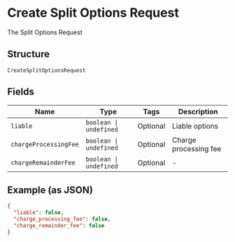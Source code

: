 
# Create Split Options Request

The Split Options Request

## Structure

`CreateSplitOptionsRequest`

## Fields

| Name | Type | Tags | Description |
|  --- | --- | --- | --- |
| `liable` | `boolean \| undefined` | Optional | Liable options |
| `chargeProcessingFee` | `boolean \| undefined` | Optional | Charge processing fee |
| `chargeRemainderFee` | `boolean \| undefined` | Optional | - |

## Example (as JSON)

```json
{
  "liable": false,
  "charge_processing_fee": false,
  "charge_remainder_fee": false
}
```

